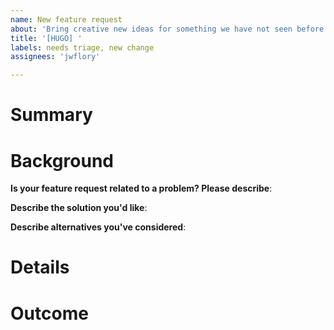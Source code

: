 ```yaml
---
name: New feature request
about: 'Bring creative new ideas for something we have not seen before here. This template helps you propose a new idea for the project.'
title: '[HUGO] '
labels: needs triage, new change
assignees: 'jwflory'

---
```


# Summary

<!-- One sentence summary of how something can be better. -->


# Background

**Is your feature request related to a problem? Please describe**:
<!-- A clear and concise description of what the problem is. Ex. I'm frustrated when [...] -->

**Describe the solution you'd like**:
<!-- A clear and concise description of what you want to happen. -->

**Describe alternatives you've considered**:
<!-- A clear and concise description of any alternative solutions or features you've considered. -->


# Details

<!-- Details to understand how this task should be completed or carried out. What are the next steps? Add any other context or screenshots about the feature request here. -->


# Outcome

<!-- One sentence to describe what the end result will be once this ticket is complete. -->

